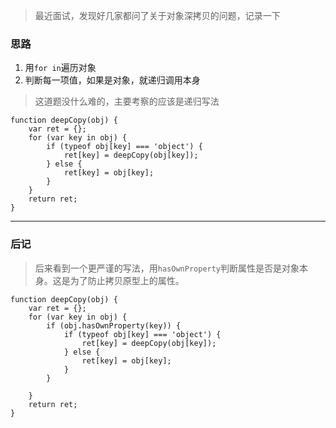 > 最近面试，发现好几家都问了关于对象深拷贝的问题，记录一下

### 思路
1. 用`for in`遍历对象
2. 判断每一项值，如果是对象，就递归调用本身

> 这道题没什么难的，主要考察的应该是递归写法

```
function deepCopy(obj) {
	var ret = {};
	for (var key in obj) {
		if (typeof obj[key] === 'object') {
			ret[key] = deepCopy(obj[key]);
		} else {
			ret[key] = obj[key];
		}
	}
	return ret;
}
```
-----------------------
### 后记

> 后来看到一个更严谨的写法，用`hasOwnProperty`判断属性是否是对象本身。这是为了防止拷贝原型上的属性。
```
function deepCopy(obj) {
	var ret = {};
	for (var key in obj) {
		if (obj.hasOwnProperty(key)) {
			if (typeof obj[key] === 'object') {
				ret[key] = deepCopy(obj[key]);
			} else {
				ret[key] = obj[key];
			}	
		}
		
	}
	return ret;
}
```